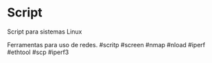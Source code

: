 # Script
Script para sistemas Linux

Ferramentas para uso de redes.
#scritp
#screen
#nmap
#nload
#iperf
#ethtool
#scp
#iperf3

